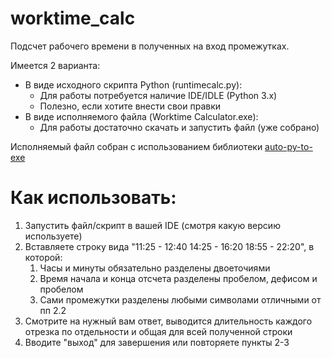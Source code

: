 # worktime_calc
Подсчет рабочего времени в полученных на вход промежутках.

Имеется 2 варианта:
- В виде исходного скрипта Python (runtimecalc.py):
  - Для работы потребуется наличие IDE/IDLE (Python 3.x)
  - Полезно, если хотите внести свои правки
- В виде исполняемого файла (Worktime Calculator.exe):
  - Для работы достаточно скачать и запустить файл (уже собрано)

Исполняемый файл собран с использованием библиотеки [auto-py-to-exe](https://github.com/brentvollebregt/auto-py-to-exe)

# Как использовать:
1. Запустить файл/скрипт в вашей IDE (смотря какую версию используете)
2. Вставляете строку вида "11:25 - 12:40 14:25 - 16:20 18:55 - 22:20", в которой:
   1. Часы и минуты обязательно разделены двоеточиями
   2. Время начала и конца отсчета разделены пробелом, дефисом и пробелом
   3. Сами промежутки разделены любыми символами отличными от пп 2.2
4. Смотрите на нужный вам ответ, выводится длительность каждого отрезка по отдельности и общая для всей полученной строки
5. Вводите "выход" для завершения или повторяете пункты 2-3
